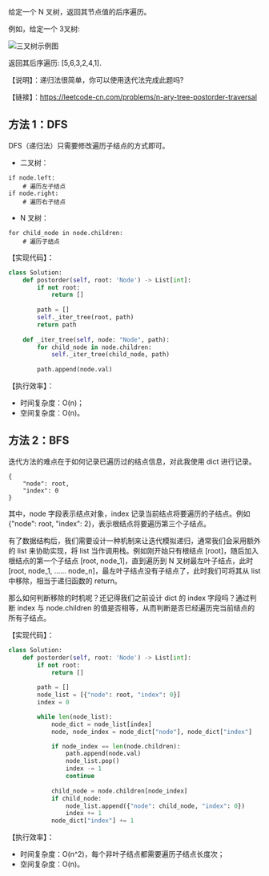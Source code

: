 给定一个 N 叉树，返回其节点值的后序遍历。

例如，给定一个 3叉树:

![三叉树示例图](https://assets.leetcode-cn.com/aliyun-lc-upload/uploads/2018/10/12/narytreeexample.png)

返回其后序遍历: [5,6,3,2,4,1].

【说明】：递归法很简单，你可以使用迭代法完成此题吗?

【链接】：https://leetcode-cn.com/problems/n-ary-tree-postorder-traversal

## 方法 1：DFS
DFS（递归法）只需要修改遍历子结点的方式即可。
- 二叉树：

```
if node.left:
    # 遍历左子结点
if node.right:
    # 遍历右子结点
```
- N 叉树：

```
for child_node in node.children:
    # 遍历子结点
```

【实现代码】：
```python
class Solution:
    def postorder(self, root: 'Node') -> List[int]:
        if not root:
            return []
        
        path = []
        self._iter_tree(root, path)
        return path
    
    def _iter_tree(self, node: "Node", path):
        for child_node in node.children:
            self._iter_tree(child_node, path)
        
        path.append(node.val)

```

【执行效率】：
- 时间复杂度：O(n)；
- 空间复杂度：O(n)。

## 方法 2：BFS
迭代方法的难点在于如何记录已遍历过的结点信息，对此我使用 dict 进行记录。
```
{
    "node": root,
    "index": 0
}
```
其中，node 字段表示结点对象，index 记录当前结点将要遍历的子结点。例如 {"node": root, "index": 2}，表示根结点将要遍历第三个子结点。

有了数据结构后，我们需要设计一种机制来让迭代模拟递归，通常我们会采用额外的 list 来协助实现，将 list 当作调用栈。例如刚开始只有根结点 [root]，随后加入根结点的第一个子结点 [root, node_1]，直到遍历到 N 叉树最左叶子结点，此时 [root, node_1, ...... node_n]，最左叶子结点没有子结点了，此时我们可将其从 list 中移除，相当于递归函数的 return。

那么如何判断移除的时机呢？还记得我们之前设计 dict 的 index 字段吗？通过判断 index 与 node.children 的值是否相等，从而判断是否已经遍历完当前结点的所有子结点。

【实现代码】：
```python
class Solution:
    def postorder(self, root: 'Node') -> List[int]:
        if not root:
            return []
        
        path = []
        node_list = [{"node": root, "index": 0}]
        index = 0

        while len(node_list):
            node_dict = node_list[index]
            node, node_index = node_dict["node"], node_dict["index"]                

            if node_index == len(node.children):
                path.append(node.val)
                node_list.pop()
                index -= 1
                continue
            
            child_node = node.children[node_index]
            if child_node:
                node_list.append({"node": child_node, "index": 0})
                index += 1
            node_dict["index"] += 1

```

【执行效率】：
- 时间复杂度：O(n^2)，每个非叶子结点都需要遍历子结点长度次；
- 空间复杂度：O(n)。
